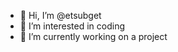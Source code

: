 - 👋 Hi, I’m @etsubget
- 👀 I’m interested in coding
- 🌱 I’m currently working on a project


<!---
etsubget/etsubget is a ✨ special ✨ repository because its `README.md` (this file) appears on your GitHub profile.
You can click the Preview link to take a look at your changes.
--->
